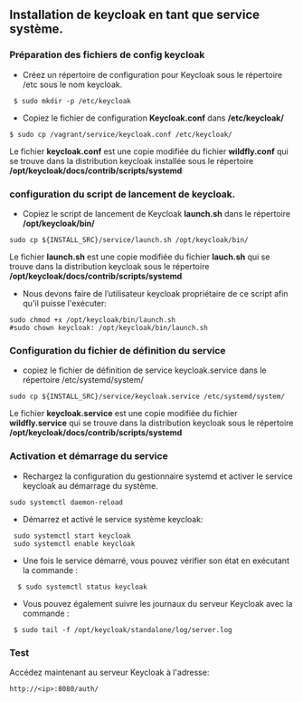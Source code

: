 ## Installation de keycloak en tant que service système.

### Préparation des fichiers de config keycloak
 -	Créez un répertoire de configuration pour Keycloak sous le répertoire /etc sous le nom keycloak.
 ```
  $ sudo mkdir -p /etc/keycloak
```
- 	Copiez le fichier de configuration **Keycloak.conf** dans **/etc/keycloak/**
```
$ sudo cp /vagrant/service/keycloak.conf /etc/keycloak/
```

Le fichier **keycloak.conf** est une copie modifiée du fichier **wildfly.conf** qui se trouve dans la 
distribution keycloak installée sous le répertoire **/opt/keycloak/docs/contrib/scripts/systemd**


### configuration du script de lancement de keycloak.
- Copiez le script de lancement de Keycloak **launch.sh** dans le répertoire **/opt/keycloak/bin/**

```
sudo cp ${INSTALL_SRC}/service/launch.sh /opt/keycloak/bin/
```

Le fichier **launch.sh** est une copie modifiée du fichier **lauch.sh** qui se trouve dans la distribution keycloak 
sous le répertoire **/opt/keycloak/docs/contrib/scripts/systemd**

-	Nous devons faire de l’utilisateur keycloak propriétaire de ce script afin qu'il puisse l'exécuter:
```
sudo chmod +x /opt/keycloak/bin/launch.sh
#sudo chown keycloak: /opt/keycloak/bin/launch.sh
```

### Configuration du fichier de définition du service
-	copiez le fichier de définition de service keycloak.service dans le répertoire /etc/systemd/system/ 
```
sudo cp ${INSTALL_SRC}/service/keycloak.service /etc/systemd/system/
```

Le fichier **keycloak.service** est une copie modifiée du fichier **wildfly.service** qui se trouve dans la distribution 
keycloak sous le répertoire **/opt/keycloak/docs/contrib/scripts/systemd**

### Activation et démarrage du service
- Rechargez la configuration du gestionnaire systemd et activer le service keycloak au démarrage du système.

```
sudo systemctl daemon-reload
```
- Démarrez et activé le service système keycloak:

```
 sudo systemctl start keycloak
 sudo systemctl enable keycloak
```

- Une fois le service démarré, vous pouvez vérifier son état en exécutant la commande :

```
  $ sudo systemctl status keycloak
```

-	Vous pouvez également suivre les journaux du serveur Keycloak avec la commande :
```
 $ sudo tail -f /opt/keycloak/standalone/log/server.log
```

### Test 
Accédez maintenant au serveur Keycloak à l'adresse:
```
http://<ip>:8080/auth/
```
